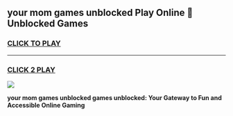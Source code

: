
## your mom games unblocked Play Online 👋 Unblocked Games
<h3>
<a href="https://premium.freeplayer.one?title=your_mom_games_unblocked&ref=19F">CLICK TO PLAY</a></h3>
<hr>

<h3>
<a href="https://premium.freeplayer.one?title=your_mom_games_unblocked&ref=19F">CLICK 2 PLAY</a>
  
</h3>

<a href="https://premium.freeplayer.one?title=your_mom_games_unblocked&ref=19F"><img src="https://clearcache.store/games.png"></a>


**your mom games unblocked games unblocked: Your Gateway to Fun and Accessible Online Gaming**
